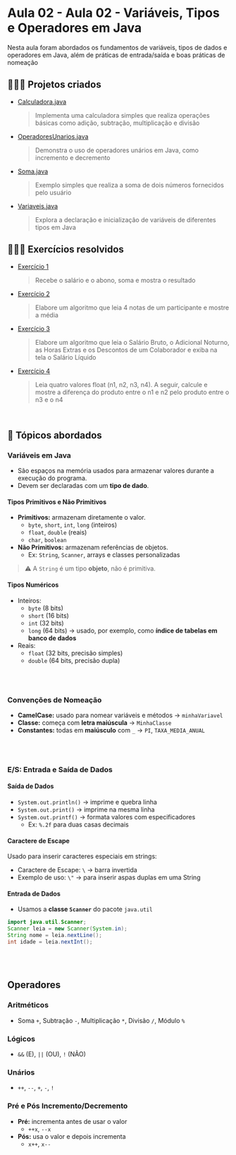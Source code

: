 # Aula 02 - Aula 02 - Variáveis, Tipos e Operadores em Java 

Nesta aula foram abordados os fundamentos de variáveis, tipos de dados e operadores em Java, além de práticas de entrada/saída e boas práticas de nomeação

## 👩🏻‍💻 Projetos criados
- [Calculadora.java​](https://github.com/renatangr/Generation_Aulas/blob/main/aula_02/src/aula_02/Calculadora.java)
    > Implementa uma calculadora simples que realiza operações básicas como adição, subtração, multiplicação e divisão

- [OperadoresUnarios.java​](https://github.com/renatangr/Generation_Aulas/blob/main/aula_02/src/aula_02/OperadoresUnarios.java)

    > Demonstra o uso de operadores unários em Java, como incremento e decremento

- [Soma.java​](https://github.com/renatangr/Generation_Aulas/blob/main/aula_02/src/aula_02/Soma.java)

    > Exemplo simples que realiza a soma de dois números fornecidos pelo usuário

- [Variaveis.java](https://github.com/renatangr/Generation_Aulas/blob/main/aula_02/src/aula_02/Variaveis.java)

    > Explora a declaração e inicialização de variáveis de diferentes tipos em Java


## 👩🏻‍💻 Exercícios resolvidos
- [Exercício 1](https://github.com/renatangr/Generation_Aulas/blob/main/aula_02/src/aula_02/Exercicio1.java)

    > Recebe o salário e o abono, soma e mostra o resultado

- [Exercício 2](https://github.com/renatangr/Generation_Aulas/blob/main/aula_02/src/aula_02/Exercicio2.java)

    > Elabore um algoritmo que leia 4 notas de um participante e mostre a média

- [Exercício 3](https://github.com/renatangr/Generation_Aulas/blob/main/aula_02/src/aula_02/Exercicio3.java)

    > Elabore um algoritmo que leia o Salário Bruto, o Adicional Noturno, as Horas Extras e os Descontos de um Colaborador e exiba na tela o Salário Líquido

- [Exercício 4](https://github.com/renatangr/Generation_Aulas/blob/main/aula_02/src/aula_02/Exercicio4.java)

    > Leia quatro valores float (n1, n2, n3, n4). A seguir, calcule e mostre a diferença do produto entre o n1 e n2 pelo produto entre o n3 e o n4


</br>

## 🧠 Tópicos abordados

### Variáveis em Java

- São espaços na memória usados para armazenar valores durante a execução do programa.
- Devem ser declaradas com um **tipo de dado**.

#### Tipos Primitivos e Não Primitivos

- **Primitivos:** armazenam diretamente o valor.
  - `byte`, `short`, `int`, `long` (inteiros)
  - `float`, `double` (reais)
  - `char`, `boolean`
- **Não Primitivos:** armazenam referências de objetos.
  - Ex: `String`, `Scanner`, arrays e classes personalizadas

> ⚠️ A `String` é um tipo **objeto**, não é primitiva.

#### Tipos Numéricos

- Inteiros:
  - `byte` (8 bits)
  - `short` (16 bits)
  - `int` (32 bits)
  - `long` (64 bits) → usado, por exemplo, como **índice de tabelas em banco de dados**
- Reais:
  - `float` (32 bits, precisão simples)
  - `double` (64 bits, precisão dupla)

</br></br>

### Convenções de Nomeação

- **CamelCase:** usado para nomear variáveis e métodos → `minhaVariavel`
- **Classe:** começa com **letra maiúscula** → `MinhaClasse`
- **Constantes:** todas em **maiúsculo** com `_` → `PI`, `TAXA_MEDIA_ANUAL`

</br></br>

### E/S: Entrada e Saída de Dados

#### Saída de Dados
- `System.out.println()` → imprime e quebra linha
- `System.out.print()` → imprime na mesma linha
- `System.out.printf()` → formata valores com especificadores
  - Ex: `%.2f` para duas casas decimais

#### Caractere de Escape
Usado para inserir caracteres especiais em strings:
- Caractere de Escape: `\` → barra invertida
- Exemplo de uso: `\"` → para inserir aspas duplas em uma String


#### Entrada de Dados
- Usamos a **classe `Scanner`** do pacote `java.util`

```java
import java.util.Scanner;
Scanner leia = new Scanner(System.in);
String nome = leia.nextLine();
int idade = leia.nextInt();
```
</br></br>

## Operadores

### Aritméticos
- Soma `+`, Subtração `-`, Multiplicação `*`, Divisão `/`, Módulo `%`

### Lógicos
- `&&` (E), `||` (OU), `!` (NÃO)

### Unários
- `++`, `--`, `+`, `-`, `!`

### Pré e Pós Incremento/Decremento

- **Pré:** incrementa antes de usar o valor  
  - `++x`, `--x`
- **Pós:** usa o valor e depois incrementa  
  - `x++`, `x--`
